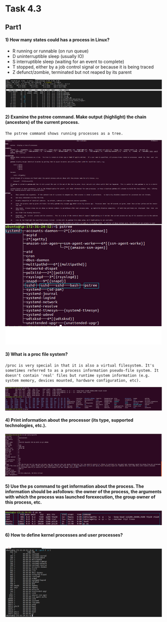 # Task 4.3 
## Part1
#### 1) How many states could has a process in Linux?
- R  running or runnable (on run queue)
- D  uninterruptible sleep (usually IO)
- S  interruptible sleep (waiting for an event to complete)
- T  stopped, either by a job control signal or because it is being traced
- Z  defunct/zombie, terminated but not reaped by its parent

![screen1](https://github.com/NikPryvalov/DevOps_online_Kharkiv_2022Q1Q2/blob/main/m4/task4.3/screen/screen1.png)
#### 2) Examine the pstree command. Make output (highlight) the chain (ancestors) of the current process.
```
The pstree command shows running processes as a tree.
```
![screen2](https://github.com/NikPryvalov/DevOps_online_Kharkiv_2022Q1Q2/blob/main/m4/task4.3/screen/screen2.png)
![screen3](https://github.com/NikPryvalov/DevOps_online_Kharkiv_2022Q1Q2/blob/main/m4/task4.3/screen/screen3.png)
#### 3) What is a proc file system?
```
/proc is very special in that it is also a virtual filesystem. It's sometimes referred to as a process information pseudo-file system. It doesn't contain 'real' files but runtime system information (e.g. system memory, devices mounted, hardware configuration, etc). 
```
![screen4](https://github.com/NikPryvalov/DevOps_online_Kharkiv_2022Q1Q2/blob/main/m4/task4.3/screen/screen4.png)
#### 4) Print information about the processor (its type, supported technologies, etc.).
![screen5](https://github.com/NikPryvalov/DevOps_online_Kharkiv_2022Q1Q2/blob/main/m4/task4.3/screen/screen5.png)
#### 5) Use the ps command to get information about the process. The information should be asfollows: the owner of the process, the arguments with which the process was launched forexecution, the group owner of this process, etc.
![screen6](https://github.com/NikPryvalov/DevOps_online_Kharkiv_2022Q1Q2/blob/main/m4/task4.3/screen/screen6.png)
#### 6) How to define kernel processes and user processes?
```

```
![screen7](https://github.com/NikPryvalov/DevOps_online_Kharkiv_2022Q1Q2/blob/main/m4/task4.3/screen/screen7.png)
